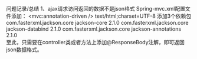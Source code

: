 问题记录/总结
1、ajax请求访问返回的数据不是json格式
Spring-mvc.xml配置文件添加：
<mvc:annotation-driven /><!--不添加这个会导致找不到注解-->
	<bean
		class="org.springframework.web.servlet.mvc.method.annotation.RequestMappingHandlerAdapter">
		<property name="messageConverters">
			<list>
				<ref bean="mappingJacksonHttpMessageConverter" />
			</list>
		</property>
	</bean>
	<bean id="mappingJacksonHttpMessageConverter"
		class="org.springframework.http.converter.json.MappingJackson2HttpMessageConverter">
		<property name="supportedMediaTypes">
			<list>
				<value>text/html;charset=UTF-8</value>
			</list>
		</property>
	</bean>
添加3个依赖包
  <dependency>
			<groupId>com.fasterxml.jackson.core</groupId>
			<artifactId>jackson-core</artifactId>
			<version>2.1.0</version>
		</dependency>
		<dependency>
			<groupId>com.fasterxml.jackson.core</groupId>
			<artifactId>jackson-databind</artifactId>
			<version>2.1.0</version>
		</dependency>
		<dependency>
			<groupId>com.fasterxml.jackson.core</groupId>
			<artifactId>jackson-annotations</artifactId>
			<version>2.1.0</version>
		</dependency>   
	至此，只需要在controller类或者方法上添加@ResponseBody注解，即可返回json数据格式。
	